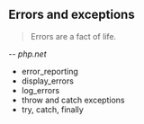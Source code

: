 ## Errors and exceptions

> Errors are a fact of life.

-- *php.net*

- error_reporting
- display_errors
- log_errors
- throw and catch exceptions
- try, catch, finally

